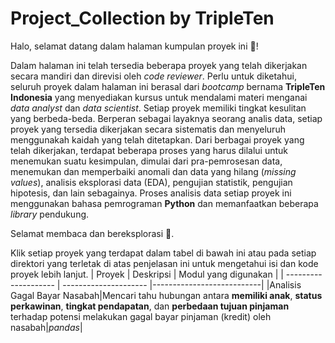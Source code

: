 # Project_Collection by TripleTen
Halo, selamat datang dalam halaman kumpulan proyek ini 👋!

Dalam halaman ini telah tersedia beberapa proyek yang telah dikerjakan secara mandiri dan direvisi oleh *code reviewer*. Perlu untuk diketahui, seluruh proyek dalam halaman ini berasal dari *bootcamp* bernama **TripleTen Indonesia** yang menyediakan kursus untuk mendalami materi menganai *data analyst* dan *data scientist*. Setiap proyek memiliki tingkat kesulitan yang berbeda-beda. Berperan sebagai layaknya seorang analis data, setiap proyek yang tersedia dikerjakan secara sistematis dan menyeluruh menggunakah kaidah yang telah ditetapkan. Dari berbagai proyek yang telah dikerjakan, terdapat beberapa proses yang harus dilalui untuk menemukan suatu kesimpulan, dimulai dari pra-pemrosesan data, menemukan dan memperbaiki anomali dan data yang hilang (*missing values*), analisis eksplorasi data (EDA), pengujian statistik, pengujian hipotesis, dan lain sebagainya. Proses analisis data setiap proyek ini menggunakan bahasa pemrograman **Python** dan memanfaatkan beberapa *library* pendukung.

Selamat membaca dan bereksplorasi 🚀.

Klik setiap proyek yang terdapat dalam tabel di bawah ini atau pada setiap direktori yang terletak di atas penjelasan ini untuk mengetahui isi dan kode proyek lebih lanjut.
| Proyek              | Deskripsi                 | Modul yang digunakan         |
| -------------------- | --------------------- |---------------------------|
|Analisis Gagal Bayar Nasabah|Mencari tahu hubungan antara **memiliki anak**, **status perkawinan**, **tingkat pendapatan**, dan **perbedaan tujuan pinjaman** terhadap potensi melakukan gagal bayar pinjaman (kredit) oleh nasabah|*pandas*|
